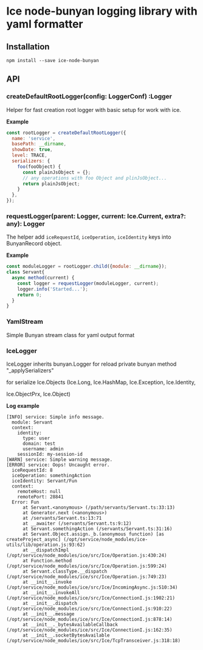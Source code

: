 # Ice node-bunyan logging library with yaml formatter

## Installation

```
npm install --save ice-node-bunyan
```

## API

### createDefaultRootLogger(config: LoggerConf) :Logger

Helper for fast creation root logger with basic setup for work with ice.

**Example**

```js
const rootLogger = createDefaultRootLogger({
  name: 'service',
  basePath: __dirname,
  showDate: true,
  level: TRACE,
  serializers: {
    foo(fooObject) {
      const plainJsObject = {};
      // any operations with foo Object and plinJsObject...
      return plainJsObject;
    }
  },
});
```

### requestLogger(parent: Logger, current: Ice.Current, extra?: any): Logger

The helper add `iceRequestId`, `iceOperation`, `iceIdentity` keys into BunyanRecord object.

**Example**

```js
const moduleLogger = rootLogger.child({module: __dirname});
class Servant{
  async method(current) {
    const logger = requestLogger(moduleLogger, current);
    logger.info('Started...');
    return 0;
  } 
}
```

### YamlStream

Simple Bunyan stream class for yaml output format

### IceLogger

IceLogger inherits bunyan.Logger for reload private bunyan method "_applySerializers"

for serialize Ice.Objects (Ice.Long, Ice.HashMap, Ice.Exception, Ice.Identity,

Ice.ObjectPrx, Ice.Object)

**Log example**

```
[INFO] service: Simple info message.
  module: Servant
  context:
    identity:
      type: user
      domain: test
      username: admin
    sessionId: my-session-id
[WARN] service: Simple warning message.
[ERROR] service: Oops! Uncaught error.
  iceRequestId: 8
  iceOperation: somethingAction
  iceIdentity: Servant/Fun
  context:
    remoteHost: null
    remotePort: 28841
  Error: Fun
      at Servant.<anonymous> (/path/servants/Servant.ts:33:13)
      at Generator.next (<anonymous>)
      at /servants/Servant.ts:13:71
      at __awaiter (/servants/Servant.ts:9:12)
      at Servant.somethingAction (/servants/Servant.ts:31:16)
      at Servant.Object.assign._b.(anonymous function) [as createProject_async] (/opt/service/node_modules/ice-utils/lib/operation.js:93:62)
      at __dispatchImpl (/opt/service/node_modules/ice/src/Ice/Operation.js:430:24)
      at Function.method (/opt/service/node_modules/ice/src/Ice/Operation.js:599:24)
      at Servant.classType.__dispatch (/opt/service/node_modules/ice/src/Ice/Operation.js:749:23)
      at __init__.invoke (/opt/service/node_modules/ice/src/Ice/IncomingAsync.js:510:34)
      at __init__.invokeAll (/opt/service/node_modules/ice/src/Ice/ConnectionI.js:1902:21)
      at __init__.dispatch (/opt/service/node_modules/ice/src/Ice/ConnectionI.js:910:22)
      at __init__.message (/opt/service/node_modules/ice/src/Ice/ConnectionI.js:878:14)
      at __init__._bytesAvailableCallback (/opt/service/node_modules/ice/src/Ice/ConnectionI.js:162:35)
      at __init__.socketBytesAvailable (/opt/service/node_modules/ice/src/Ice/TcpTransceiver.js:318:18)
```
